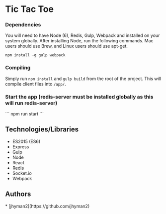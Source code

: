 # Tic Tac Toe

<h3>Dependencies</h3>
You will need to have Node (6), Redis, Gulp, Webpack and installed on your system globally.  After installing Node, run the following commands.  Mac users should use Brew, and Linux users should use apt-get.

```
npm install -g gulp webpack
```

<h3>Compiling</h3>

Simply run `npm install` and `gulp build` from the root of the project.  This will compile client files into `/app/`.

<h3>Start the app (redis-server must be installed globally as this will run redis-server)</h3>
```
npm run start
```

<h2>Technologies/Libraries</h2>

* ES2015 (ES6)
* Express
* Gulp
* Node
* React
* Redis
* Socket.io
* Webpack

<h2>Authors</h2>
* [jhyman2](https://github.com/jhyman2)